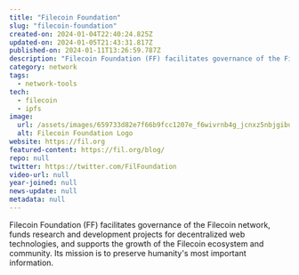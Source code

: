 ```yaml
---
title: "Filecoin Foundation"
slug: "filecoin-foundation"
created-on: 2024-01-04T22:40:24.825Z
updated-on: 2024-01-05T21:43:31.817Z
published-on: 2024-01-11T13:26:59.787Z
description: "Filecoin Foundation (FF) facilitates governance of the Filecoin network, funds research and development projects for decentralized web technologies, and supports the growth of the Filecoin ecosystem and community. Its mission is to preserve humanity's most important information."
category: network
tags:
  - network-tools
tech:
  - filecoin
  - ipfs
image:
  url: /assets/images/659733d82e7f66b9fcc1207e_f6wivrnb4g_jcnxz5nbjgibuwdr2lejvhqh4hpyebuc.svg
  alt: Filecoin Foundation Logo
website: https://fil.org
featured-content: https://fil.org/blog/
repo: null
twitter: https://twitter.com/FilFoundation
video-url: null
year-joined: null
news-update: null
metadata: null
---
```


Filecoin Foundation (FF) facilitates governance of the Filecoin network, funds research and development projects for decentralized web technologies, and supports the growth of the Filecoin ecosystem and community. Its mission is to preserve humanity's most important information.
